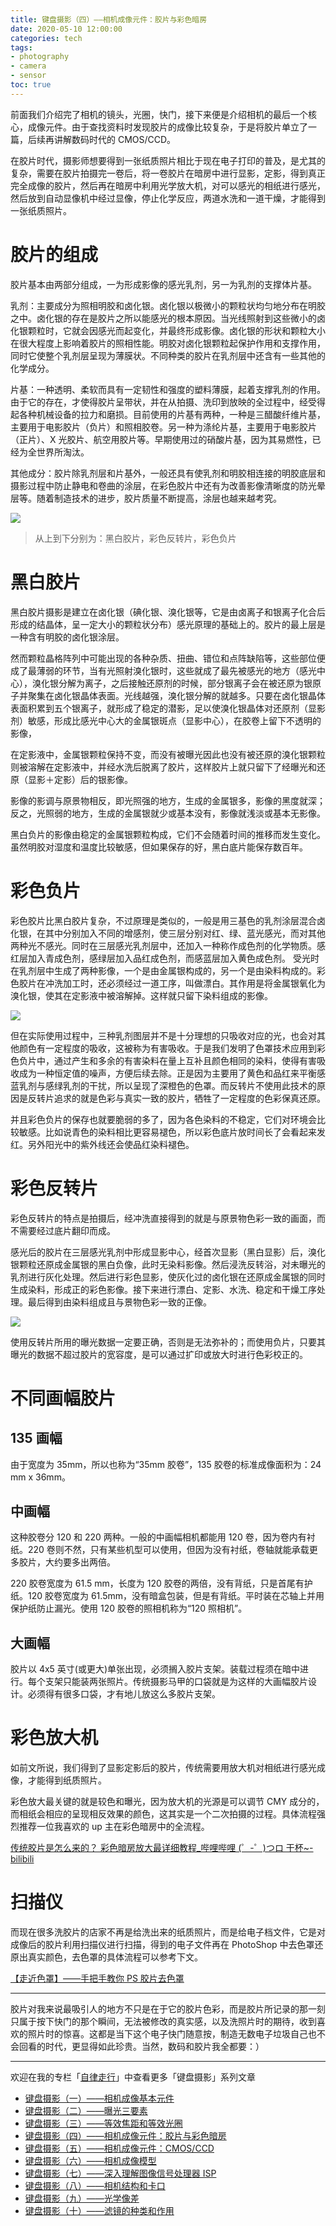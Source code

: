 ```yaml
---
title: 键盘摄影（四）——相机成像元件：胶片与彩色暗房
date: 2020-05-10 12:00:00
categories: tech
tags: 
- photography
- camera
- sensor
toc: true
---
```


前面我们介绍完了相机的镜头，光圈，快门，接下来便是介绍相机的最后一个核心，成像元件。由于查找资料时发现胶片的成像比较复杂，于是将胶片单立了一篇，后续再讲解数码时代的 CMOS/CCD。

<!-- more -->

在胶片时代，摄影师想要得到一张纸质照片相比于现在电子打印的普及，是尤其的复杂，需要在胶片拍摄完一卷后，将一卷胶片在暗房中进行显影，定影，得到真正完全成像的胶片，然后再在暗房中利用光学放大机，对可以感光的相纸进行感光，然后放到自动显像机中经过显像，停止化学反应，两道水洗和一道干燥，才能得到一张纸质照片。

# 胶片的组成

胶片基本由两部分组成，一为形成影像的感光乳剂，另一为乳剂的支撑体片基。

乳剂：主要成分为照相明胶和卤化银。卤化银以极微小的颗粒状均匀地分布在明胶之中。卤化银的存在是胶片之所以能感光的根本原因。当光线照射到这些微小的卤化银颗粒时，它就会因感光而起变化，并最终形成影像。卤化银的形状和颗粒大小在很大程度上影响着胶片的照相性能。明胶对卤化银颗粒起保护作用和支撑作用，同时它使整个乳剂层呈现为薄膜状。不同种类的胶片在乳剂层中还含有一些其他的化学成分。

片基：一种透明、柔软而具有一定韧性和强度的塑料薄膜，起着支撑乳剂的作用。由于它的存在，才使得胶片呈带状，并在从拍摄、洗印到放映的全过程中，经受得起各种机械设备的拉力和磨损。目前使用的片基有两种，一种是三醋酸纤维片基，主要用于电影胶片（负片）和照相胶卷。另一种为涤纶片基，主要用于电影胶片（正片）、X 光胶片、航空用胶片等。早期使用过的硝酸片基，因为其易燃性，已经为全世界所淘汰。

其他成分：胶片除乳剂层和片基外，一般还具有使乳剂和明胶相连接的明胶底层和摄影过程中防止静电和卷曲的涂层，在彩色胶片中还有为改善影像清晰度的防光晕层等。随着制造技术的进步，胶片质量不断提高，涂层也越来越考究。

![](https://pic2.zhimg.com/80/v2-e2366d25bc5c893f4850228c98cc407d_720w.jpg)

> 从上到下分别为：黑白胶片，彩色反转片，彩色负片

# 黑白胶片

黑白胶片摄影是建立在卤化银（碘化银、溴化银等，它是由卤离子和银离子化合后形成的结晶体，呈一定大小的颗粒状分布）感光原理的基础上的。胶片的最上层是一种含有明胶的卤化银涂层。

然而颗粒晶格阵列中可能出现的各种杂质、扭曲、错位和点阵缺陷等，这些部位便成了最薄弱的环节，当有光照射溴化银时，这些就成了最先被感光的地方（感光中心），溴化银分解为离子，之后接触还原剂的时候，部分银离子会在被还原为银原子并聚集在卤化银晶体表面。光线越强，溴化银分解的就越多。只要在卤化银晶体表面积累到五个银离子，就形成了稳定的潜影，足以使溴化银晶体对还原剂（显影剂）敏感，形成比感光中心大的金属银斑点（显影中心），在胶卷上留下不透明的影像，

在定影液中，金属银颗粒保持不变，而没有被曝光因此也没有被还原的溴化银颗粒则被溶解在定影液中，并经水洗后脱离了胶片，这样胶片上就只留下了经曝光和还原（显影＋定影）后的银影像。

影像的影调与原景物相反，即光照强的地方，生成的金属银多，影像的黑度就深；反之，光照弱的地方，生成的金属银就少或基本没有，影像就浅淡或基本无影像。

黑白负片的影像由稳定的金属银颗粒构成，它们不会随着时间的推移而发生变化。虽然明胶对湿度和温度比较敏感，但如果保存的好，黑白底片能保存数百年。

# 彩色负片

彩色胶片比黑白胶片复杂，不过原理是类似的，一般是用三基色的乳剂涂层混合卤化银，在其中分别加入不同的增感剂，使三层分别对红、绿、蓝光感光，而对其他两种光不感光。同时在三层感光乳剂层中，还加入一种称作成色剂的化学物质。感红层加入青成色剂，感绿层加入品红成色剂，而感蓝层加入黄色成色剂。
受光时在乳剂层中生成了两种影像，一个是由金属银构成的，另一个是由染料构成的。彩色胶片在冲洗加工时，还必须经过一道工序，叫做漂白。其作用是将金属银氧化为溴化银，使其在定影液中被溶解掉。这样就只留下染料组成的影像。

![](https://pic3.zhimg.com/80/v2-a2d49dc567e364aa500cbfa9ca9333a2_720w.jpg)

但在实际使用过程中，三种乳剂图层并不是十分理想的只吸收对应的光，也会对其他颜色有一定程度的吸收，这被称为有害吸收。于是我们发明了色罩技术应用到彩色负片中，通过产生和多余的有害染料在量上互补且颜色相同的染料，使得有害吸收成为一种恒定值的噪声，方便后续去除。正是因为主要用了黄色和品红来平衡感蓝乳剂与感绿乳剂的干扰，所以呈现了深橙色的色罩。而反转片不使用此技术的原因是反转片追求的就是色彩与真实一致的胶片，牺牲了一定程度的色彩保真还原。

并且彩色负片的保存也就要脆弱的多了，因为各色染料的不稳定，它们对环境会比较敏感。比如说青色的染料相比更容易褪色，所以彩色底片放时间长了会看起来发红。另外阳光中的紫外线还会使品红染料褪色。

# 彩色反转片

彩色反转片的特点是拍摄后，经冲洗直接得到的就是与原景物色彩一致的画面，而不需要经过底片翻印而成。

感光后的胶片在三层感光乳剂中形成显影中心，经首次显影（黑白显影）后，溴化银颗粒还原成金属银的黑白负像，此时无染料影像。然后浸洗反转浴，对未曝光的乳剂进行灰化处理。然后进行彩色显影，使灰化过的卤化银在还原成金属银的同时生成染料，形成正的彩色影像。接下来进行漂白、定影、水洗、稳定和干燥工序处理。最后得到由染料组成且与景物色彩一致的正像。

![](https://pic3.zhimg.com/80/v2-ce78968e43a60b81789d94acd7cde2f6_720w.jpg)

使用反转片所用的曝光数据一定要正确，否则是无法弥补的；而使用负片，只要其曝光的数据不超过胶片的宽容度，是可以通过扩印或放大时进行色彩校正的。

# 不同画幅胶片

## 135 画幅

由于宽度为 35mm，所以也称为“35mm 胶卷”，135 胶卷的标准成像面积为：24 mm x 36mm。

## 中画幅
这种胶卷分 120 和 220 两种。一般的中画幅相机都能用 120 卷，因为卷内有衬纸。220 卷则不然，只有某些机型可以使用，但因为没有衬纸，卷轴就能承载更多胶片，大约要多出两倍。

220 胶卷宽度为 61.5 mm，长度为 120 胶卷的两倍，没有背纸，只是首尾有护纸。120 胶卷宽度为 61.5mm，没有暗盒包装，但是有背纸。平时装在芯轴上并用保护纸防止漏光。使用 120 胶卷的照相机称为“120 照相机”。

## 大画幅
胶片以 4x5 英寸(或更大)单张出现，必须搁入胶片支架。装载过程须在暗中进行。每个支架只能装两张照片。传统摄影马甲的口袋就是为这样的大画幅胶片设计。必须得有很多口袋，才有地儿放这么多胶片支架。

# 彩色放大机

如前文所说，我们得到了显影定影后的胶片，传统需要用放大机对相纸进行感光成像，才能得到纸质照片。

彩色放大最关键的就是较色和曝光，因为放大机的光源是可以调节 CMY 成分的，而相纸会相应的呈现相反效果的颜色，这其实是一个二次拍摄的过程。具体流程强烈推荐一位我喜欢的 up 主在彩色暗房中的全流程。

[传统胶片是怎么来的？ 彩色暗房放大最详细教程_哔哩哔哩 (゜-゜)つロ 干杯~-bilibili](https://www.bilibili.com/video/av68386150/)
​

# 扫描仪

而现在很多洗胶片的店家不再是给洗出来的纸质照片，而是给电子档文件，它是对成像后的胶片利用扫描仪进行扫描，得到的电子文件再在 PhotoShop 中去色罩还原出真实颜色，去色罩的具体流程可以参考下文。

[【走近色罩】——手把手教你 PS 胶片去色罩](https://www.weibo.com/ttarticle/p/show?id=2309404190685237497876)
​

---

胶片对我来说最吸引人的地方不只是在于它的胶片色彩，而是胶片所记录的那一刻只属于按下快门的那个瞬间，无法被修改的真实感，以及洗照片时的期待，收到喜欢的照片时的惊喜。这都是当下这个电子快门随意按，制造无数电子垃圾自己也不会回看的时代，更显得如此珍贵。当然，数码和胶片我全都要：）

---

欢迎在我的专栏「[自律走行](https://www.zhihu.com/column/jiritsu-soko)」中查看更多「键盘摄影」系列文章

- [键盘摄影（一）——相机成像基本元件](https://zhuanlan.zhihu.com/p/93481287)
- [键盘摄影（二）——曝光三要素](https://zhuanlan.zhihu.com/p/138585113)
- [键盘摄影（三）——等效焦距和等效光圈](https://zhuanlan.zhihu.com/p/138585371)
- [键盘摄影（四）——相机成像元件：胶片与彩色暗房](https://zhuanlan.zhihu.com/p/139384545)
- [键盘摄影（五）——相机成像元件：CMOS/CCD](https://zhuanlan.zhihu.com/p/139394687)
- [键盘摄影（六）——相机成像模型](https://zhuanlan.zhihu.com/p/138585667)
- [键盘摄影（七）——深入理解图像信号处理器 ISP](https://zhuanlan.zhihu.com/p/139432684)
- [键盘摄影（八）——相机结构和卡口](https://zhuanlan.zhihu.com/p/263018344)
- [键盘摄影（九）——光学像差](https://zhuanlan.zhihu.com/p/263867036)
- [键盘摄影（十）——滤镜的种类和作用](https://zhuanlan.zhihu.com/p/412506198)
